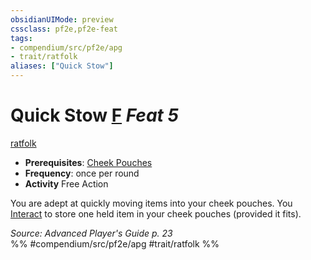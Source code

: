 ```yaml
---
obsidianUIMode: preview
cssclass: pf2e,pf2e-feat
tags:
- compendium/src/pf2e/apg
- trait/ratfolk
aliases: ["Quick Stow"]
---
```

# Quick Stow  [F](/rules/core-rulebook/chapter-9-playing-the-game.md#Actions "Free Action") *Feat 5*  
[ratfolk](/rules/traits/ratfolk-b1.md)  

- **Prerequisites**: [Cheek Pouches](/compendium/feats/cheek-pouches-apg.md)
- **Frequency**: once per round
- **Activity** Free Action

You are adept at quickly moving items into your cheek pouches. You [Interact](/rules/actions/interact.md) to store one held item in your cheek pouches (provided it fits).

*Source: Advanced Player's Guide p. 23*  
%% #compendium/src/pf2e/apg #trait/ratfolk %%
